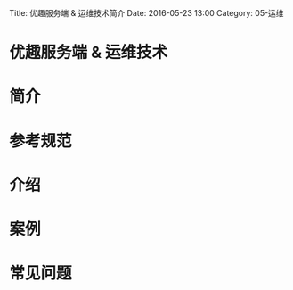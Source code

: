 Title: 优趣服务端 & 运维技术简介
Date: 2016-05-23 13:00
Category: 05-运维

# 优趣服务端 & 运维技术

# 简介

# 参考规范

# 介绍

# 案例

# 常见问题




